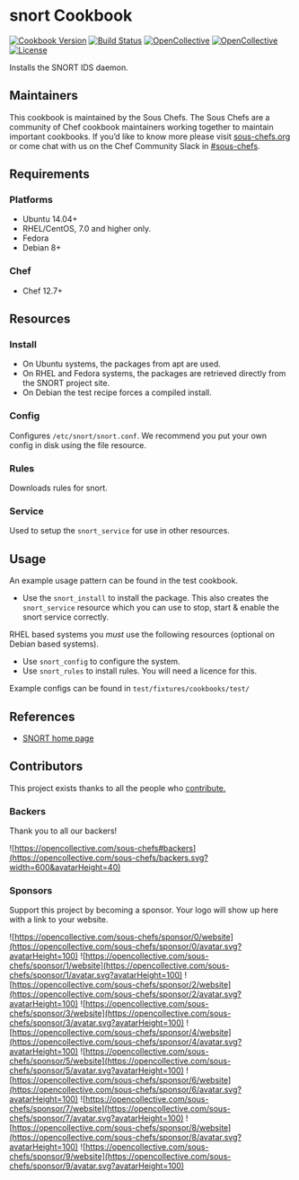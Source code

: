 # snort Cookbook

[![Cookbook Version](https://img.shields.io/cookbook/v/snort.svg)](https://supermarket.chef.io/cookbooks/snort)
[![Build Status](https://img.shields.io/circleci/project/github/sous-chefs/snort/master.svg)](https://circleci.com/gh/sous-chefs/snort)
[![OpenCollective](https://opencollective.com/sous-chefs/backers/badge.svg)](#backers)
[![OpenCollective](https://opencollective.com/sous-chefs/sponsors/badge.svg)](#sponsors)
[![License](https://img.shields.io/badge/License-Apache%202.0-green.svg)](https://opensource.org/licenses/Apache-2.0)

Installs the SNORT IDS daemon.

## Maintainers

This cookbook is maintained by the Sous Chefs. The Sous Chefs are a community of Chef cookbook maintainers working together to maintain important cookbooks. If you’d like to know more please visit [sous-chefs.org](https://sous-chefs.org/) or come chat with us on the Chef Community Slack in [#sous-chefs](https://chefcommunity.slack.com/messages/C2V7B88SF).

## Requirements

### Platforms

- Ubuntu 14.04+
- RHEL/CentOS, 7.0 and higher only.
- Fedora
- Debian 8+

### Chef

- Chef 12.7+

## Resources

### Install

- On Ubuntu systems, the packages from apt are used.
- On RHEL and Fedora systems, the packages are retrieved directly from the SNORT project site.
- On Debian the test recipe forces a compiled install.

### Config

Configures `/etc/snort/snort.conf`. We recommend you put your own config in disk using the file resource.

### Rules

Downloads rules for snort.

### Service

Used to setup the `snort_service` for use in other resources.

## Usage

An example usage pattern can be found in the test cookbook.

- Use the `snort_install` to install the package. This also creates the `snort_service` resource which you can use to stop, start & enable the snort service correctly.

RHEL based systems you _must_ use the following resources (optional on Debian based systems).

- Use `snort_config` to configure the system.
- Use `snort_rules` to install rules. You will need a licence for this.

Example configs can be found in `test/fixtures/cookbooks/test/`

## References

- [SNORT home page](http://www.snort.org)

## Contributors

This project exists thanks to all the people who [contribute.](https://opencollective.com/sous-chefs/contributors.svg?width=890&button=false)

### Backers

Thank you to all our backers!

![https://opencollective.com/sous-chefs#backers](https://opencollective.com/sous-chefs/backers.svg?width=600&avatarHeight=40)

### Sponsors

Support this project by becoming a sponsor. Your logo will show up here with a link to your website.

![https://opencollective.com/sous-chefs/sponsor/0/website](https://opencollective.com/sous-chefs/sponsor/0/avatar.svg?avatarHeight=100)
![https://opencollective.com/sous-chefs/sponsor/1/website](https://opencollective.com/sous-chefs/sponsor/1/avatar.svg?avatarHeight=100)
![https://opencollective.com/sous-chefs/sponsor/2/website](https://opencollective.com/sous-chefs/sponsor/2/avatar.svg?avatarHeight=100)
![https://opencollective.com/sous-chefs/sponsor/3/website](https://opencollective.com/sous-chefs/sponsor/3/avatar.svg?avatarHeight=100)
![https://opencollective.com/sous-chefs/sponsor/4/website](https://opencollective.com/sous-chefs/sponsor/4/avatar.svg?avatarHeight=100)
![https://opencollective.com/sous-chefs/sponsor/5/website](https://opencollective.com/sous-chefs/sponsor/5/avatar.svg?avatarHeight=100)
![https://opencollective.com/sous-chefs/sponsor/6/website](https://opencollective.com/sous-chefs/sponsor/6/avatar.svg?avatarHeight=100)
![https://opencollective.com/sous-chefs/sponsor/7/website](https://opencollective.com/sous-chefs/sponsor/7/avatar.svg?avatarHeight=100)
![https://opencollective.com/sous-chefs/sponsor/8/website](https://opencollective.com/sous-chefs/sponsor/8/avatar.svg?avatarHeight=100)
![https://opencollective.com/sous-chefs/sponsor/9/website](https://opencollective.com/sous-chefs/sponsor/9/avatar.svg?avatarHeight=100)
